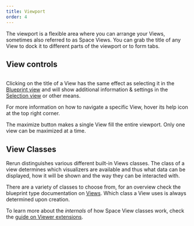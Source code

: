 ```yaml
---
title: Viewport
order: 4
---
```


The viewport is a flexible area where you can arrange your Views, sometimes also referred to as Space Views.
You can grab the title of any View to dock it to different parts of the viewport or to form tabs.

View controls
-------------

<picture>
  <img src="https://static.rerun.io/view-controls/e911cec51fcf840e014340b3cb135b7faeb2e8b6/full.png" alt="">
</picture>


Clicking on the title of a View has the same effect as selecting it in the [Blueprint view](blueprint.md)
and will show additional information & settings in the [Selection view](selection.md) or other means.

For more information on how to navigate a specific View, hover its help icon at the top right corner.

The maximize button makes a single View fill the entire viewport.
Only one view can be maximized at a time.


View Classes
---------------------------
Rerun distinguishes various different built-in Views classes.
The class of a view determines which visualizers are available and thus what data can be displayed, how it will be shown and the way they can be interacted with.

There are a variety of classes to choose from, for an overview check the blueprint type documentation on [Views](../../reference/types/views.md).
Which class a View uses is always determined upon creation.

To learn more about the _internals_ of how Space View classes work, check the [guide on Viewer extensions](../../howto/extend.md).
